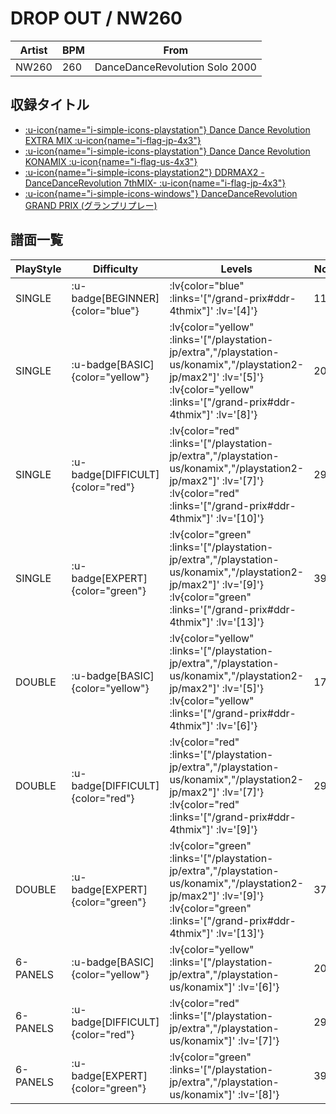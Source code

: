 # DROP OUT / NW260

|Artist|BPM|From|
|------|---|----|
|NW260|260|DanceDanceRevolution Solo 2000|

## 収録タイトル

- [ :u-icon{name="i-simple-icons-playstation"} Dance Dance Revolution EXTRA MIX :u-icon{name="i-flag-jp-4x3"} ](/playstation-jp/extra)
- [ :u-icon{name="i-simple-icons-playstation"} Dance Dance Revolution KONAMIX :u-icon{name="i-flag-us-4x3"} ](/playstation-us/konamix)
- [ :u-icon{name="i-simple-icons-playstation2"} DDRMAX2 -DanceDanceRevolution 7thMIX- :u-icon{name="i-flag-jp-4x3"} ](/playstation2-jp/max2)
- [ :u-icon{name="i-simple-icons-windows"} DanceDanceRevolution GRAND PRIX (グランプリプレー)](/grand-prix#ddr-4thmix)

## 譜面一覧

|PlayStyle|Difficulty|Levels|Notes|Movie|
|---------|----------|------|-----|-----|
|SINGLE| :u-badge[BEGINNER]{color="blue"} | :lv{color="blue" :links='["/grand-prix#ddr-4thmix"]' :lv='[4]'} |110/0||
|SINGLE| :u-badge[BASIC]{color="yellow"} | :lv{color="yellow" :links='["/playstation-jp/extra","/playstation-us/konamix","/playstation2-jp/max2"]' :lv='[5]'}  :lv{color="yellow" :links='["/grand-prix#ddr-4thmix"]' :lv='[8]'} |200/0||
|SINGLE| :u-badge[DIFFICULT]{color="red"} | :lv{color="red" :links='["/playstation-jp/extra","/playstation-us/konamix","/playstation2-jp/max2"]' :lv='[7]'}  :lv{color="red" :links='["/grand-prix#ddr-4thmix"]' :lv='[10]'} |296/0||
|SINGLE| :u-badge[EXPERT]{color="green"} | :lv{color="green" :links='["/playstation-jp/extra","/playstation-us/konamix","/playstation2-jp/max2"]' :lv='[9]'}  :lv{color="green" :links='["/grand-prix#ddr-4thmix"]' :lv='[13]'} |397/0||
|DOUBLE| :u-badge[BASIC]{color="yellow"} | :lv{color="yellow" :links='["/playstation-jp/extra","/playstation-us/konamix","/playstation2-jp/max2"]' :lv='[5]'}  :lv{color="yellow" :links='["/grand-prix#ddr-4thmix"]' :lv='[6]'} |175/0||
|DOUBLE| :u-badge[DIFFICULT]{color="red"} | :lv{color="red" :links='["/playstation-jp/extra","/playstation-us/konamix","/playstation2-jp/max2"]' :lv='[7]'}  :lv{color="red" :links='["/grand-prix#ddr-4thmix"]' :lv='[9]'} |296/0||
|DOUBLE| :u-badge[EXPERT]{color="green"} | :lv{color="green" :links='["/playstation-jp/extra","/playstation-us/konamix","/playstation2-jp/max2"]' :lv='[9]'}  :lv{color="green" :links='["/grand-prix#ddr-4thmix"]' :lv='[13]'} |378/0||
|6-PANELS| :u-badge[BASIC]{color="yellow"} | :lv{color="yellow" :links='["/playstation-jp/extra","/playstation-us/konamix"]' :lv='[6]'} |200/0||
|6-PANELS| :u-badge[DIFFICULT]{color="red"} | :lv{color="red" :links='["/playstation-jp/extra","/playstation-us/konamix"]' :lv='[7]'} |296/0||
|6-PANELS| :u-badge[EXPERT]{color="green"} | :lv{color="green" :links='["/playstation-jp/extra","/playstation-us/konamix"]' :lv='[8]'} |397/0||
